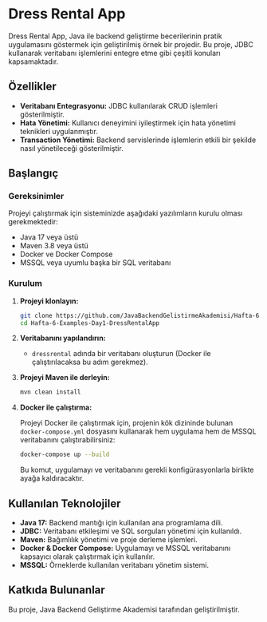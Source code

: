 
# Dress Rental App

Dress Rental App, Java ile backend geliştirme becerilerinin pratik uygulamasını göstermek için geliştirilmiş örnek bir projedir. Bu proje, JDBC kullanarak veritabanı işlemlerini entegre etme gibi çeşitli konuları kapsamaktadır.

## Özellikler

- **Veritabanı Entegrasyonu:** JDBC kullanılarak CRUD işlemleri gösterilmiştir.
- **Hata Yönetimi:** Kullanıcı deneyimini iyileştirmek için hata yönetimi teknikleri uygulanmıştır.
- **Transaction Yönetimi:** Backend servislerinde işlemlerin etkili bir şekilde nasıl yönetileceği gösterilmiştir.

## Başlangıç

### Gereksinimler

Projeyi çalıştırmak için sisteminizde aşağıdaki yazılımların kurulu olması gerekmektedir:

- Java 17 veya üstü
- Maven 3.8 veya üstü
- Docker ve Docker Compose
- MSSQL veya uyumlu başka bir SQL veritabanı

### Kurulum

1. **Projeyi klonlayın:**

   ```bash
   git clone https://github.com/JavaBackendGelistirmeAkademisi/Hafta-6-Examples-Day1-DressRentalApp.git
   cd Hafta-6-Examples-Day1-DressRentalApp
   ```

2. **Veritabanını yapılandırın:**

   - `dressrental` adında bir veritabanı oluşturun (Docker ile çalıştırılacaksa bu adım gerekmez).

3. **Projeyi Maven ile derleyin:**

   ```bash
   mvn clean install
   ```

4. **Docker ile çalıştırma:**

   Projeyi Docker ile çalıştırmak için, projenin kök dizininde bulunan `docker-compose.yml` dosyasını kullanarak hem uygulama hem de MSSQL veritabanını çalıştırabilirsiniz:

   ```bash
   docker-compose up --build
   ```

   Bu komut, uygulamayı ve veritabanını gerekli konfigürasyonlarla birlikte ayağa kaldıracaktır.


## Kullanılan Teknolojiler

- **Java 17:** Backend mantığı için kullanılan ana programlama dili.
- **JDBC:** Veritabanı etkileşimi ve SQL sorguları yönetimi için kullanıldı.
- **Maven:** Bağımlılık yönetimi ve proje derleme işlemleri.
- **Docker & Docker Compose:** Uygulamayı ve MSSQL veritabanını kapsayıcı olarak çalıştırmak için kullanılır.
- **MSSQL:** Örneklerde kullanılan veritabanı yönetim sistemi.

## Katkıda Bulunanlar
Bu proje, Java Backend Geliştirme Akademisi tarafından geliştirilmiştir.

